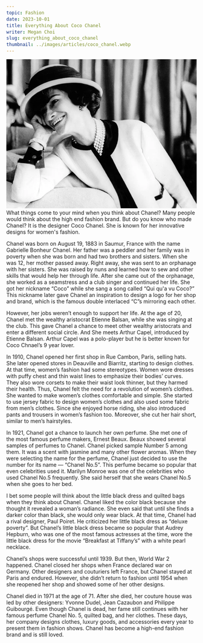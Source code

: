 ```yaml
---
topic: Fashion
date: 2023-10-01
title: Everything About Coco Chanel
writer: Megan Choi
slug: everything_about_coco_chanel
thumbnail: ../images/articles/coco_chanel.webp
---
```

![coco_chanel](../images/articles/coco_chanel.webp)
What things come to your mind when you think about Chanel? Many people would think about the high end fashion brand. But do you know who made Chanel? It is the designer Coco Chanel. She is known for her innovative designs for women's fashion. 
   
Chanel was born on August 19, 1883 in Saumur, France with the name Gabrielle Bonheur Chanel. Her father was a peddler and her family was in poverty when she was born and had two brothers and sisters. When she was 12, her mother passed away. Right away, she was sent to an orphanage with her sisters. She was raised by nuns and learned how to sew and other skills that would help her through life. After she came out of the orphanage, she worked as a seamstress and a club singer and continued her life. She got her nickname “Coco” while she sang a song called “Qui qu'a vu Coco?” This nickname later gave Chanel an inspiration to design a logo for her shop and brand, which is the famous double interlaced “C”s mirroring each other. 

However, her jobs weren’t enough to support her life. At the age of 20, Chanel met the wealthy aristocrat Etienne Balsan, while she was singing at the club. This gave Chanel a chance to meet other wealthy aristocrats and enter a different social circle. And She meets Arthur Capel, introduced by Etienne Balsan. Arthur Capel was a polo-player but he is better known for Coco Chnael’s 9 year lover. 

In 1910, Chanel opened her first shop in Rue Cambon, Paris, selling hats. She later opened stores in Deauville and Biarritz, starting to design clothes. At that time, women’s fashion had some stereotypes. Women wore dresses with puffy chest and thin waist lines to emphasize their bodies’ curves. They also wore corsets to make their waist look thinner, but they harmed their health. Thus, Chanel felt the need for a revolution of women’s clothes. She wanted to make women’s clothes comfortable and simple. She started to use jersey fabric to design women’s clothes and also used some fabric from men’s clothes. Since she enjoyed horse riding, she also introduced pants and trousers in women’s fashion too. Moreover, she cut her hair short, similar to men’s hairstyles. 

In 1921, Chanel got a chance to launch her own perfume. She met one of the most famous perfume makers, Ernest Beaux. Beaux showed several samples of perfumes to Chanel. Chanel picked sample Number 5 among them. It was a scent with jasmine and many other flower aromas. When they were selecting the name for the perfume, Chanel just decided to use the number for its name — “Chanel No.5”. This perfume became so popular that even celebrities used it. Marilyn Monroe was one of the celebrities who used Chanel No.5 frequently. She said herself that she wears Chanel No.5 when she goes to her bed. 

I bet some people will think about the little black dress and quilted bags when they think about Chanel. Chanel liked the color black because she thought it revealed a woman’s radiance. She even said that until she finds a darker color than black, she would only wear black. At that time, Chanel had a rival designer, Paul Poiret. He criticized her little black dress as “deluxe poverty”. But Chanel’s little black dress became so popular that Audrey Hepburn, who was one of the most famous actresses at the time, wore the little black dress for the movie “Breakfast at Tiffany’s” with a white pearl necklace. 

Chanel’s shops were successful until 1939. But then, World War 2 happened. Chanel closed her shops when France declared war on Germany. Other designers and couturiers left France, but Chanel stayed at Paris and endured. However, she didn’t return to fashion until 1954 when she reopened her shop and showed some of her other designs. 

Chanel died in 1971 at the age of 71. After she died, her couture house was led by other designers: Yvonne Dudel, Jean Cazaubon and Philippe Guibourgé. Even though Chanel is dead, her fame still continues with her famous perfume Chanel No. 5, quilted bag, and her clothes. These days, her company designs clothes, luxury goods, and accessories every year to present them in fashion shows. Chanel has become a high-end fashion brand and is still loved. 